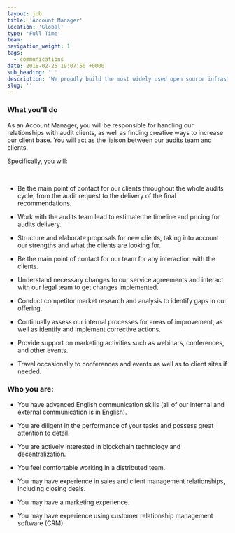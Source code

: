 ```yaml
---
layout: job
title: 'Account Manager'
location: 'Global'
type: 'Full Time'
team:
navigation_weight: 1
tags:
  - communications
date: 2018-02-25 19:07:50 +0000
sub_heading: ' '
description: 'We proudly build the most widely used open source infrastructure tools: the OpenZeppelin smart contracts library powers 3000 public projects and has over 6500 Github stars, while the ZeppelinOS development toolset is leading the way in upgradeability and secure code reuse.'
slug: ''
---
```


<div class="requirements">
  <h3 class="job-description-title">What you'll do</h3>
  <p>As an Account Manager, you will be responsible for handling our relationships with audit clients, as well as finding creative ways to increase our client base. You will act as the liaison between our audits team and clients.</p>
  <p>Specifically, you will:</p>
  <br/>
  <ul>
    <li>
    <p>Be the main point of contact for our clients throughout the whole audits cycle, from the audit request to the delivery of the final recommendations.</p>
    </li>
    <li>
      <p>Work with the audits team lead to estimate the timeline and pricing for audits delivery.</p>
    </li>
    <li>
      <p>Structure and elaborate proposals for new clients, taking into account our strengths and what the clients are looking for.</p>
    </li>
    <li>
      <p>Be the main point of contact for our team for any interaction with the clients.</p>
    </li>
    <li>
      <p>Understand necessary changes to our service agreements and interact with our legal team to get changes implemented.</p>
    </li>
    <li>
      <p>Conduct competitor market research and analysis to identify gaps in our offering.</p>
    </li>
    <li>
      <p>Continually assess our internal processes for areas of improvement, as well as identify and implement corrective actions.</p>
    </li>
    <li>
      <p>Provide support on marketing activities such as webinars, conferences, and other events.</p>
    </li>
    <li>
      <p>Travel occasionally to conferences and events as well as to client sites if needed.</p>
    </li>
  </ul>
</div>
<div class="requirements">
  <h3 class="job-description-title">Who you are:</h3>
  <ul>
    <li>
      <p>You have advanced English communication skills (all of our internal and external communication is in English).</p>
    </li>
    <li>
      <p>You are diligent in the performance of your tasks and possess great attention to detail.</p>
    </li>
    <li>
      <p>You are actively interested in blockchain technology and decentralization.</p>
    </li>
    <li>
      <p>You feel comfortable working in a distributed team.</p>
    </li>
    <li>
      <p>You may have experience in sales and client management relationships, including closing deals.</p>
    </li>
    <li>
      <p>You may have a marketing experience.</p>
    </li>
    <li>
      <p>You may have experience using customer relationship management software (CRM).</p>
    </li>
  </ul>
</div>
